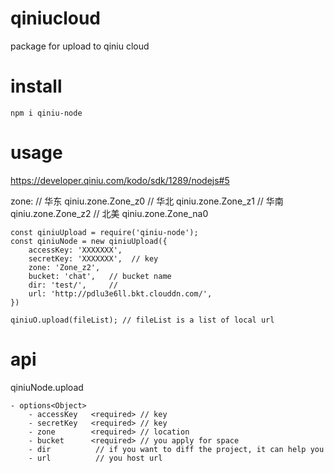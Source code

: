 # qiniucloud
package for upload to qiniu cloud

# install 

```
npm i qiniu-node
```

# usage 
https://developer.qiniu.com/kodo/sdk/1289/nodejs#5

zone: 
// 华东	qiniu.zone.Zone_z0
// 华北	qiniu.zone.Zone_z1
// 华南	qiniu.zone.Zone_z2
// 北美	qiniu.zone.Zone_na0

```
const qiniuUpload = require('qiniu-node');
const qiniuNode = new qiniuUpload({
    accessKey: 'XXXXXXX',  
    secretKey: 'XXXXXXX',  // key
    zone: 'Zone_z2', 
    bucket: 'chat',   // bucket name
    dir: 'test/',     // 
    url: 'http://pdlu3e6ll.bkt.clouddn.com/',
})

qiniuO.upload(fileList); // fileList is a list of local url

```

# api

qiniuNode.upload

    - options<Object>
        - accessKey   <required> // key
        - secretKey   <required> // key
        - zone        <required> // location 
        - bucket      <required> // you apply for space
        - dir          // if you want to diff the project, it can help you
        - url          // you host url
